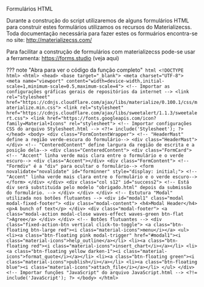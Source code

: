 Formulários HTML

Durante a construção do script utilizaremos de alguns formulários HTML para construir estes formulários utilizamos os recursos do Materializecss. Toda documentação necessária para fazer estes os formuários encontra-se no site: http://materializecss.com/



Para facilitar a construção de formulários com materializecss pode-se usar a ferramenta: https://forms.studio (veja aqui)

??? note "Abra para ver o código da função completo"
   ​``` html
      <!DOCTYPE html>
      <html>
         <head>
            <base target="_blank">
            <meta charset="UTF-8">
            <meta name="viewport" content="width=device-width,initial-scale=1,minimum-scale=0.5,maximum-scale=4">
            <!-- Importar as configurações gráficas gerais de repositórios da internet -->
            <link rel="stylesheet" href="https://cdnjs.cloudflare.com/ajax/libs/materialize/0.100.1/css/materialize.min.css">
            <link rel="stylesheet" href="https://cdnjs.cloudflare.com/ajax/libs/sweetalert/1.1.3/sweetalert.css">
            <link href="https://fonts.googleapis.com/icon?family=Material+Icons" rel="stylesheet">
            <!-- Importar configurações CSS do arquivo Stylesheet.html -->
            <?!= include('Stylesheet'); ?>
         </head>
         <body>
            <div class="FormContentWrapper">
               <!-- "HeaderMast" define a região verde-escura do formulário-->
               <div class="HeaderMast"></div>
               <!-- "CenteredContent" define largura da região de escrita e a posição dela-->
               <div class="CenteredContent">
                  <div class="FormCard">
                     <!-- "Accent" linha verde mais clara entre o formulário e o verde escuro-->
                     <div class="Accent"></div>
                     <div class="FormContent">
                        <!-- "Formdiv" é a "div" para ocultar o formulário-->
                        <form novalidate="novalidate" id="forminner" style="display: initial;">
                        <!-- "Accent" linha verde mais clara entre o formulário e o verde escuro-->
                        </form>
                     </div>
                  </div>
                  <div class="col s12" id="success2">
                     <!-- Está div será substituida pelo modelo "obrigado.html" depois da submissão do formulário. -->
                  </div>
               </div>
            </div>
            <!-- Estutura "Modal" utilizada nos botões flutuantes -->
            <div id="modal1" class="modal modal-fixed-footer">
               <div class="modal-content">
                  <h4>Modal Header</h4>
                  <p>A bunch of text</p>
               </div>
               <div class="modal-footer">
                  <a class="modal-action modal-close waves-effect waves-green btn-flat ">Agree</a>
               </div>
            </div>
            <!-- Botões flutuantes -->
            <div class="fixed-action-btn vertical click-to-toggle">
               <a class="btn-floating btn-large red"><i class="material-icons">menu</i></a>
               <ul>
                  <li><a class="btn-floating pink modal-trigger" href="#modal1"><i class="material-icons">help_outline</a></li>
                  <li><a class="btn-floating red"><i class="material-icons">insert_chart</i></a></li>
                  <li><a class="btn-floating yellow darken-1"><i class="material-icons">format_quote</i></a></li>
                  <li><a class="btn-floating green"><i class="material-icons">publish</i></a></li>
                  <li><a class="btn-floating blue"><i class="material-icons">attach_file</i></a></li>
               </ul>
            </div>
            <!-- Importar funções "JavaScript" do arquivo JavaScript.html -->
            <?!= include('JavaScript'); ?>
         </body>
      </html>
   ​```








